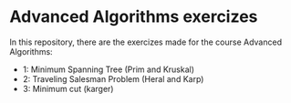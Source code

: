 # Advanced Algorithms exercizes
 
In this repository, there are the exercizes made for the course Advanced Algorithms:

*   1: Minimum Spanning Tree (Prim and Kruskal)
*   2: Traveling Salesman Problem (Heral and Karp)
*   3: Minimum cut (karger) 